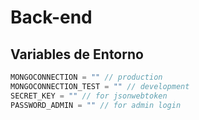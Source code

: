 # Back-end

## Variables de Entorno
```js
MONGOCONNECTION = "" // production
MONGOCONNECTION_TEST = "" // development
SECRET_KEY = "" // for jsonwebtoken
PASSWORD_ADMIN = "" // for admin login
```
